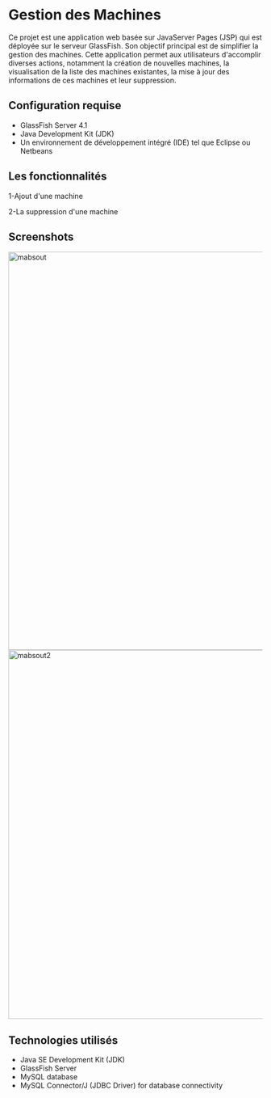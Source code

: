 # Gestion des Machines 

Ce projet est une application web basée sur JavaServer Pages (JSP) qui est déployée sur le serveur GlassFish. Son objectif principal est de simplifier la gestion des machines. Cette application permet aux utilisateurs d'accomplir diverses actions, notamment la création de nouvelles machines, la visualisation de la liste des machines existantes, la mise à jour des informations de ces machines et leur suppression.

## Configuration requise

- GlassFish Server 4.1
- Java Development Kit (JDK)
- Un environnement de développement intégré (IDE) tel que Eclipse ou Netbeans

## Les fonctionnalités
1-Ajout d'une machine

2-La suppression d'une machine


## Screenshots
<img width="788" alt="mabsout" src="https://github.com/mohamedmabsout/tp-JSP/assets/147514368/a1a44af6-918c-4fa7-9097-18b1c7972cdc">


<img width="730" alt="mabsout2" src="https://github.com/mohamedmabsout/tp-JSP/assets/147514368/92a619f0-703d-42c0-b21a-d73bdfe27ce1">


## Technologies utilisés 

- Java SE Development Kit (JDK)
- GlassFish Server
- MySQL database
- MySQL Connector/J (JDBC Driver) for database connectivity
